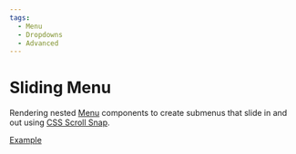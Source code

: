 ```yaml
---
tags:
  - Menu
  - Dropdowns
  - Advanced
---
```


# Sliding Menu

<div data-description>

Rendering nested [Menu](/components/menu) components to create submenus that slide in and out using [CSS Scroll Snap](https://developer.mozilla.org/en-US/docs/Web/CSS/CSS_Scroll_Snap).

</div>

<div data-tags></div>

<a href="./index.tsx" data-playground>Example</a>
